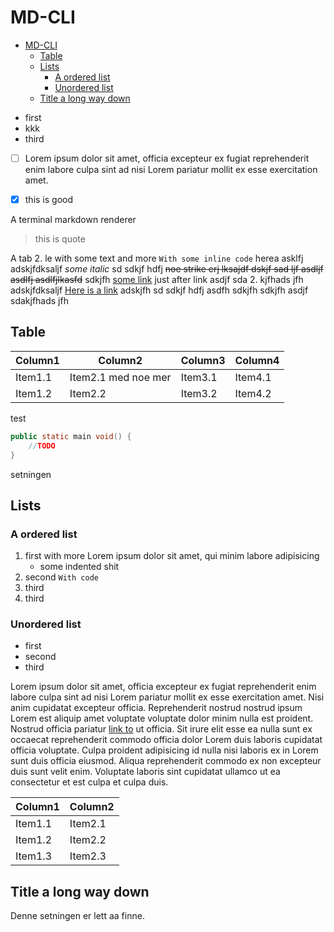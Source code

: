 # MD-CLI

<!--toc:start-->

- [MD-CLI](#md-cli)
  - [Table](#table)
  - [Lists](#lists)
    - [A ordered list](#a-ordered-list)
    - [Unordered list](#unordered-list)
  - [Title a long way down](#title-a-long-way-down)

<!--toc:end-->

- first
- kkk
- third

- [ ] Lorem ipsum dolor sit amet, officia excepteur ex fugiat reprehenderit enim
      labore culpa sint ad nisi Lorem pariatur mollit ex esse exercitation amet.

- [x] this is good

A terminal markdown renderer

> this is quote

A tab 2. le with some text and more `With some inline code` herea asklfj
adskjfdksaljf _some italic_ sd sdkjf hdfj ~~noe strike erj lksajdf dskjf sad ljf
asdljf asdlfj asdlfjlkasfd~~ sdkjfh [some link](https://google.com) just after
link asdjf sda 2. kjfhads jfh adskjfdksaljf [Here is a link](#table) adskjfh sd
sdkjf hdfj asdfh sdkjfh sdkjfh asdjf sdakjfhads jfh

## Table

| Column1 | Column2             | Column3 | Column4 |
| ------- | ------------------- | ------- | ------- |
| Item1.1 | Item2.1 med noe mer | Item3.1 | Item4.1 |
| Item1.2 | Item2.2             | Item3.2 | Item4.2 |

test

```java
public static main void() {
    //TODO
}
```

setningen

## Lists

### A ordered list

1. first with more Lorem ipsum dolor sit amet, qui minim labore adipisicing
   - some indented shit
2. second `With code`
3. third
4. third

### Unordered list

- first
- second
- third

Lorem ipsum dolor sit amet, officia excepteur ex fugiat reprehenderit enim
labore culpa sint ad nisi Lorem pariatur mollit ex esse exercitation amet. Nisi
anim cupidatat excepteur officia. Reprehenderit nostrud nostrud ipsum Lorem est
aliquip amet voluptate voluptate dolor minim nulla est proident. Nostrud officia
pariatur [link to](#table) ut officia. Sit irure elit esse ea nulla sunt ex
occaecat reprehenderit commodo officia dolor Lorem duis laboris cupidatat
officia voluptate. Culpa proident adipisicing id nulla nisi laboris ex in Lorem
sunt duis officia eiusmod. Aliqua reprehenderit commodo ex non excepteur duis
sunt velit enim. Voluptate laboris sint cupidatat ullamco ut ea consectetur et
est culpa et culpa duis.

| Column1 | Column2 |
| ------- | ------- |
| Item1.1 | Item2.1 |
| Item1.2 | Item2.2 |
| Item1.3 | Item2.3 |

## Title a long way down

Denne setningen er lett aa finne.
